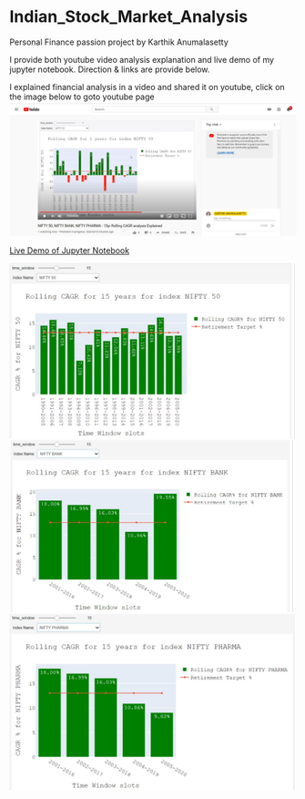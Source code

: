 # Indian_Stock_Market_Analysis
Personal Finance passion project by Karthik Anumalasetty

I provide both youtube video analysis explanation and live demo of my jupyter notebook. Direction & links are provide below.  



I explained financial analysis in a video and shared it on youtube, click on the image below to goto youtube page
[![Analysis_Explained_Youtube](Images/Youtube_Video.JPG)](https://www.youtube.com/watch?v=IVX4RW0Qj_E)


[Live Demo of Jupyter Notebook](https://kyso.io/karthikAnumalasetty/indian_stock_market_analysis/file/NIFTY_50_ROLLING_CAGR_Analysis.ipynb#code=shown)

![NIFTY 50](Images/Index_Rolling_CAGR_Analysis_Tool_1.JPG)
![NIFTY 50](Images/Index_Rolling_CAGR_Analysis_Tool_2.JPG)
![NIFTY 50](Images/Index_Rolling_CAGR_Analysis_Tool_3.JPG)
